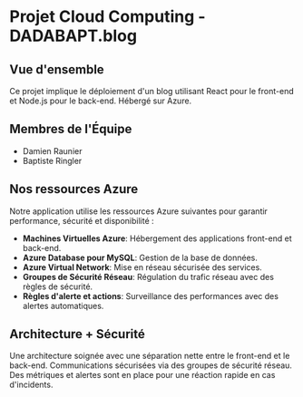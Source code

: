 # Projet Cloud Computing - DADABAPT.blog

## Vue d'ensemble
Ce projet implique le déploiement d'un blog utilisant React pour le front-end et Node.js pour le back-end. Hébergé sur Azure.

## Membres de l'Équipe
- Damien Raunier
- Baptiste Ringler

## Nos ressources Azure
Notre application utilise les ressources Azure suivantes pour garantir performance, sécurité et disponibilité :
- **Machines Virtuelles Azure**: Hébergement des applications front-end et back-end.
- **Azure Database pour MySQL**: Gestion de la base de données.
- **Azure Virtual Network**: Mise en réseau sécurisée des services.
- **Groupes de Sécurité Réseau**: Régulation du trafic réseau avec des règles de sécurité.
- **Règles d'alerte et actions**: Surveillance des performances avec des alertes automatiques.

## Architecture + Sécurité
Une architecture soignée avec une séparation nette entre le front-end et le back-end. Communications sécurisées via des groupes de sécurité réseau. Des métriques et alertes sont en place pour une réaction rapide en cas d'incidents.

